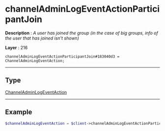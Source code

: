 # channelAdminLogEventActionParticipantJoin

**Description** : *A user has joined the group \(in the case of big groups, info of the user that has joined isn&#039;t shown\)*

**Layer** : 216

```tl
channelAdminLogEventActionParticipantJoin#183040d3 = ChannelAdminLogEventAction;
```

---

## Type

[ChannelAdminLogEventAction](type/ChannelAdminLogEventAction)

---

## Example

```php
$channelAdminLogEventAction = $client->channelAdminLogEventActionParticipantJoin();
```